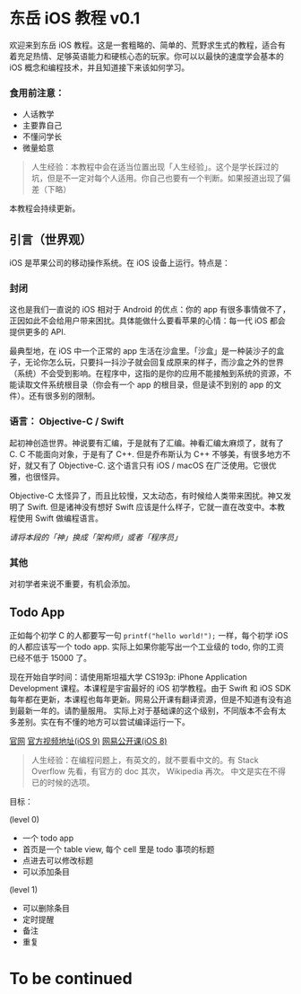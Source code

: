 # 东岳 iOS 教程 v0.1

欢迎来到东岳 iOS 教程。这是一套粗略的、简单的、荒野求生式的教程，适合有着充足热情、足够英语能力和硬核心态的玩家。你可以以最快的速度学会基本的 iOS 概念和编程技术，并且知道接下来该如何学习。

### 食用前注意：

- 人话教学
- 主要靠自己
- 不懂问学长
- 微量蛤意

> 人生经验：本教程中会在适当位置出现「人生经验」。这个是学长踩过的坑，但是不一定对每个人适用。你自己也要有一个判断。如果报道出现了偏差（下略）

本教程会持续更新。

## 引言（世界观）

iOS 是苹果公司的移动操作系统。在 iOS 设备上运行。特点是：

### 封闭

这也是我们一直说的 iOS 相对于 Android 的优点：你的 app 有很多事情做不了，正因如此不会给用户带来困扰。具体能做什么要看苹果的心情：每一代 iOS 都会提供更多的 API.

最典型地，在 iOS 中一个正常的 app 生活在沙盒里。「沙盒」是一种装沙子的盒子，无论你怎么玩，只要抖一抖沙子就会回复成原来的样子，而沙盒之外的世界（系统）不会受到影响。在程序中，这指的是你的应用不能接触到系统的资源，不能读取文件系统根目录（你会有一个 app 的根目录，但是读不到别的 app 的文件）。还有很多别的限制。

### 语言： Objective-C / Swift

起初神创造世界。神说要有汇编，于是就有了汇编。神看汇编太麻烦了，就有了 C. C 不能面向对象，于是有了 C++. 但是乔布斯认为 C++ 不够美，有很多地方不好，就又有了 Objective-C. 这个语言只有 iOS / macOS 在广泛使用。它很优雅，也很怪异。

Objective-C 太怪异了，而且比较慢，又太动态，有时候给人类带来困扰。神又发明了 Swift. 但是诸神没有想好 Swift 应该是什么样子，它就一直在改变中。本教程使用 Swift 做编程语言。

*请将本段的「神」换成「架构师」或者「程序员」*

### 其他

对初学者来说不重要，有机会添加。

## Todo App 

正如每个初学 C 的人都要写一句 `printf("hello world!");` 一样，每个初学 iOS 的人都应该写一个 todo app. 实际上如果你能写出一个工业级的 todo, 你的工资已经不低于 15000 了。

现在开始自学时间：请使用斯坦福大学 CS193p: iPhone Application Development 课程。本课程是宇宙最好的 iOS 初学教程。由于 Swift 和 iOS SDK 每年都在更新，本课程也每年更新。网易公开课有翻译资源，但是不知道有没有追到最新一年的。请酌量服用。
实际上对于基础课的这个级别，不同版本不会有太多差别。实在有不懂的地方可以尝试编译运行一下。

[官网](http://web.stanford.edu/class/cs193p/cgi-bin/drupal/)
[官方视频地址(iOS 9)](https://itunes.apple.com/us/course/developing-ios-9-apps-swift/id1104579961)
[网易公开课(iOS 8)](http://open.163.com/special/opencourse/ios8.html)


> 人生经验：在编程问题上，有英文的，就不要看中文的。有 Stack Overflow 先看，有官方的 doc 其次， Wikipedia 再次。 中文是实在不得已的时候的选项。

目标：

(level 0)

- 一个 todo app
- 首页是一个 table view, 每个 cell 里是 todo 事项的标题
- 点进去可以修改标题
- 可以添加条目

(level 1)

- 可以删除条目
- 定时提醒
- 备注
- 重复

# To be continued
